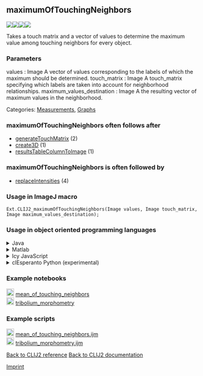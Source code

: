 ## maximumOfTouchingNeighbors
<img src="images/mini_empty_logo.png"/><img src="images/mini_clij2_logo.png"/><img src="images/mini_empty_logo.png"/><img src="images/mini_cle_logo.png"/>

Takes a touch matrix and a vector of values to determine the maximum value among touching neighbors for every object. 

### Parameters

values : Image
    A vector of values corresponding to the labels of which the maximum should be determined.
touch_matrix : Image
    A touch_matrix specifying which labels are taken into account for neighborhood relationships.
maximum_values_destination : Image
    A the resulting vector of maximum values in the neighborhood.


Categories: [Measurements](https://clij.github.io/clij2-docs/reference__measurement), [Graphs](https://clij.github.io/clij2-docs/reference__graph)

### maximumOfTouchingNeighbors often follows after
* <a href="reference_generateTouchMatrix">generateTouchMatrix</a> (2)
* <a href="reference_create3D">create3D</a> (1)
* <a href="reference_resultsTableColumnToImage">resultsTableColumnToImage</a> (1)


### maximumOfTouchingNeighbors is often followed by
* <a href="reference_replaceIntensities">replaceIntensities</a> (4)


### Usage in ImageJ macro
```
Ext.CLIJ2_maximumOfTouchingNeighbors(Image values, Image touch_matrix, Image maximum_values_destination);
```


### Usage in object oriented programming languages



<details>

<summary>
Java
</summary>
<pre class="highlight">// init CLIJ and GPU
import net.haesleinhuepf.clij2.CLIJ2;
import net.haesleinhuepf.clij.clearcl.ClearCLBuffer;
CLIJ2 clij2 = CLIJ2.getInstance();

// get input parameters
ClearCLBuffer values = clij2.push(valuesImagePlus);
ClearCLBuffer touch_matrix = clij2.push(touch_matrixImagePlus);
maximum_values_destination = clij2.create(values);
</pre>

<pre class="highlight">
// Execute operation on GPU
clij2.maximumOfTouchingNeighbors(values, touch_matrix, maximum_values_destination);
</pre>

<pre class="highlight">
// show result
maximum_values_destinationImagePlus = clij2.pull(maximum_values_destination);
maximum_values_destinationImagePlus.show();

// cleanup memory on GPU
clij2.release(values);
clij2.release(touch_matrix);
clij2.release(maximum_values_destination);
</pre>

</details>



<details>

<summary>
Matlab
</summary>
<pre class="highlight">% init CLIJ and GPU
clij2 = init_clatlab();

% get input parameters
values = clij2.pushMat(values_matrix);
touch_matrix = clij2.pushMat(touch_matrix_matrix);
maximum_values_destination = clij2.create(values);
</pre>

<pre class="highlight">
% Execute operation on GPU
clij2.maximumOfTouchingNeighbors(values, touch_matrix, maximum_values_destination);
</pre>

<pre class="highlight">
% show result
maximum_values_destination = clij2.pullMat(maximum_values_destination)

% cleanup memory on GPU
clij2.release(values);
clij2.release(touch_matrix);
clij2.release(maximum_values_destination);
</pre>

</details>



<details>

<summary>
Icy JavaScript
</summary>
<pre class="highlight">// init CLIJ and GPU
importClass(net.haesleinhuepf.clicy.CLICY);
importClass(Packages.icy.main.Icy);

clij2 = CLICY.getInstance();

// get input parameters
values_sequence = getSequence();
values = clij2.pushSequence(values_sequence);
touch_matrix_sequence = getSequence();
touch_matrix = clij2.pushSequence(touch_matrix_sequence);
maximum_values_destination = clij2.create(values);
</pre>

<pre class="highlight">
// Execute operation on GPU
clij2.maximumOfTouchingNeighbors(values, touch_matrix, maximum_values_destination);
</pre>

<pre class="highlight">
// show result
maximum_values_destination_sequence = clij2.pullSequence(maximum_values_destination)
Icy.addSequence(maximum_values_destination_sequence);
// cleanup memory on GPU
clij2.release(values);
clij2.release(touch_matrix);
clij2.release(maximum_values_destination);
</pre>

</details>



<details>

<summary>
clEsperanto Python (experimental)
</summary>
<pre class="highlight">import pyclesperanto_prototype as cle

cle.maximum_of_touching_neighbors(values, touch_matrix, maximum_values_destination)

</pre>



</details>





### Example notebooks
<a href="https://clij.github.io/clij2-docs/md/mean_of_touching_neighbors"><img src="images/language_macro.png" height="20"/></a> [mean_of_touching_neighbors](https://clij.github.io/clij2-docs/md/mean_of_touching_neighbors)  
<a href="https://clij.github.io/clij2-docs/md/tribolium_morphometry"><img src="images/language_macro.png" height="20"/></a> [tribolium_morphometry](https://clij.github.io/clij2-docs/md/tribolium_morphometry)  




### Example scripts
<a href="https://github.com/clij/clij2-docs/blob/master/src/main/macro/mean_of_touching_neighbors.ijm"><img src="images/language_macro.png" height="20"/></a> [mean_of_touching_neighbors.ijm](https://github.com/clij/clij2-docs/blob/master/src/main/macro/mean_of_touching_neighbors.ijm)  
<a href="https://github.com/clij/clij2-docs/blob/master/src/main/macro/tribolium_morphometry.ijm"><img src="images/language_macro.png" height="20"/></a> [tribolium_morphometry.ijm](https://github.com/clij/clij2-docs/blob/master/src/main/macro/tribolium_morphometry.ijm)  


[Back to CLIJ2 reference](https://clij.github.io/clij2-docs/reference)
[Back to CLIJ2 documentation](https://clij.github.io/clij2-docs)

[Imprint](https://clij.github.io/imprint)
